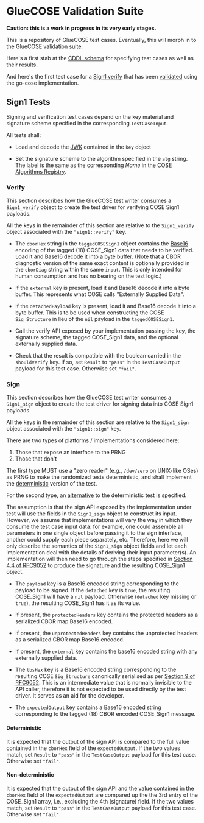 # GlueCOSE Validation Suite

**Caution: this is a work in progress in its very early stages.**

This is a repository of GlueCOSE test cases.  Eventually, this will morph in to
the GlueCOSE validation suite.

Here's a first stab at the [CDDL schema](gluecose-schema.cddl) for specifying
test cases as well as their results.

And here's the first test case for a [Sign1 verify](sign1-verify-0000.json) that
has been [validated](misc/gocose-result-sign1-verify-0000.json) using the
go-cose implementation.

## Sign1 Tests

Signing and verification test cases depend on the key material and signature
scheme specified in the corresponding `TestCaseInput`.

All tests shall:

* Load and decode the [JWK](https://www.rfc-editor.org/info/rfc7517) contained
  in the `key` object

* Set the signature scheme to the algorithm specified in the `alg` string.  The
  label is the same as the corresponding *Name* in the [COSE Algorithms
  Registry](https://www.iana.org/assignments/cose/cose.xhtml#algorithms).

### Verify

This section describes how the GlueCOSE test writer consumes a `Sign1_verify`
object to create the test driver for verifying COSE Sign1 payloads.

All the keys in the remainder of this section are relative to the
`Sign1_verify` object associated with the `"sign1::verify"` key.

* The `cborHex` string in the `taggedCOSESign1` object contains the
  [Base16](https://www.rfc-editor.org/info/rfc4648) encoding of the tagged (18)
  COSE_Sign1 data that needs to be verified.  Load it and Base16 decode it into
  a byte buffer.  (Note that a CBOR diagnostic version of the same exact content
  is optionally provided in the `cborDiag` string within the same `input`.  This
  is only intended for human consumption and has no bearing on the test logic.)

* If the `external` key is present, load it and Base16 decode it into a byte
  buffer.  This represents what COSE calls "Externally Supplied Data".

* If the `detachedPayload` key is present, load it and Base16 decode it into a
  byte buffer.  This is to be used when constructing the COSE `Sig_Structure` in
  lieu of the `nil` payload in the `taggedCOSESign1`.

* Call the verify API exposed by your implementation passing the key, the
  signature scheme, the tagged COSE_Sign1 data, and the optional externally
  supplied data.

* Check that the result is compatible with the boolean carried in the
  `shouldVerify` key.  If so, set `Result` to `"pass"` in the `TestCaseOutput`
  payload for this test case.  Otherwise set `"fail"`.

### Sign

This section describes how the GlueCOSE test writer consumes a `Sign1_sign`
object to create the test driver for signing data into COSE Sign1 payloads.

All the keys in the remainder of this section are relative to the
`Sign1_sign` object associated with the `"sign1::sign"` key.

There are two types of platforms / implementations considered here:

1. Those that expose an interface to the PRNG
1. Those that don't

The first type MUST use a "zero reader" (e.g., `/dev/zero` on UNIX-like OSes) as
PRNG to make the randomized tests deterministic, and shall implement the
[deterministic](#deterministic) version of the test.

For the second type, an [alternative](#non-deterministic) to the deterministic
test is specified.

The assumption is that the sign API exposed by the implementation under test
will use the fields in the `Sign1_sign` object to construct its input.  However,
we assume that implementations will vary the way in which they consume the test
case input data: for example, one could assemble all parameters in one single
object before passing it to the sign interface, another could supply each piece
separately, etc.  Therefore, here we will only describe the semantics of the
`Sign1_sign` object fields and let each implementation deal with the details of
deriving their input parameter(s).  An implementation will then need to go
through the steps specified in [Section 4.4 of
RFC9052](https://www.rfc-editor.org/authors/rfc9052.html#section-4.4) to produce
the signature and the resulting COSE_Sign1 object.

* The `payload` key is a Base16 encoded string corresponding to the payload to
  be signed.  If the `detached` key is `true`, the resulting COSE_Sign1 will
  have a `nil` payload.  Otherwise (`detached` key missing or `true`), the
  resulting COSE_Sign1 has it as its value.

* If present, the `protectedHeaders` key contains the protected headers as a
  serialized CBOR map Base16 encoded.

* If present, the `unprotectedHeaders` key contains the unprotected headers as a
  serialized CBOR map Base16 encoded.

* If present, the `external` key contains the base16 encoded string with any
  externally supplied data.

* The `tbsHex` key is a Base16 encoded string corresponding to the resulting
  COSE `Sig_Structure` canonically serialised as per [Section 9 of
  RFC9052](https://www.rfc-editor.org/authors/rfc9052.html#section-9).  This is
  an intermediate value that is normally invisible to the API caller, therefore
  it is not expected to be used directly by the test driver.  It serves as an
  aid for the developer.

* The `expectedOutput` key contains a Base16 encoded string corresponding to the
  tagged (18) CBOR encoded COSE_Sign1 message.

#### Deterministic

It is expected that the output of the sign API is compared to the full value
contained in the `cborHex` field of the `expectedOutput`.  If the two values
match, set `Result` to `"pass"` in the `TestCaseOutput` payload for this test
case.  Otherwise set `"fail"`.

#### Non-deterministic

It is expected that the output of the sign API and the value contained in the
`cborHex` field of the `expectedOutput` are compared up the the 3rd entry of the
COSE_Sign1 array, i.e., excluding the 4th (signature) field.  If the two values
match, set `Result` to `"pass"` in the `TestCaseOutput` payload for this test
case.  Otherwise set `"fail"`.
